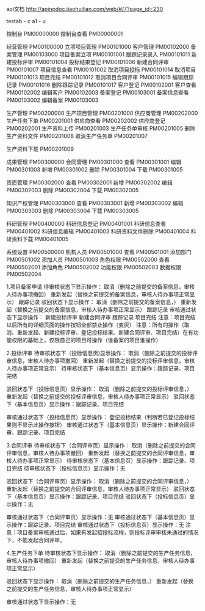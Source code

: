 api文档
http://apinpdoc.jiaohuilian.com/web/#/7?page_id=230

testab - c
a1 - u

控制台 PM00000000
控制台查看 PM00000001

经营管理 PM00100000
立项项目管理 PM00101000
客户管理 PM00102000
备案管理 PM00103000
项目备案立项 PM00101001
跟踪记录录入 PM00101011
新建投标评审 PM00101004
投标结果登记 PM00101006
新建合同评审 PM00101007
项目信息查看 PM00101002
取消项目投标 PM00101014
取消项目 PM00101013
项目完结 PM00101012
取消项目合同评审 PM00101015
编辑跟踪记录 PM00101016
删除跟踪记录 PM00101017
客户登记 PM00102001
客户查看 PM00102002
编辑客户 PM00102003
备案登记 PM00103001
备案信息查看 PM00103002
编辑备案 PM00103003

生产管理 PM00200000
生产项目管理 PM00201000
供应商管理 PM00202000
生产任务下单 PM00201001
供应商查看 PM00202002
供应商登记 PM00202001
生产资料上传 PM00201003
生产任务单审核 PM00201005
删除生产资料文件 PM00201008
取消生产任务单 PM00201007

生产资料下载 PM00201009

成果管理 PM00300000
合同管理 PM00301000
    查看 PM00301001
    编辑 PM00301003
    新增 PM00301002
    删除 PM00301004
    下载 PM00301005

资质管理 PM00302000
    查看 PM00302001
    新增 PM00302002
    编辑 PM00302003
    删除 PM00302004
    下载 PM00302005

知识产权管理 PM00303000
    查看 PM00303001
    新增 PM00303002
    编辑 PM00303003
    删除 PM00303004
    下载 PM00303005

科研管理 PM00400000
科研信息登记 PM00401001
科研信息查看 PM00401002
科研信息编辑 PM00401003
科研资料文件删除 PM00401004
科研资料下载 PM00401005

系统设置 PM00500000
机构人员 PM00501000
    查看 PM00501001
添加部门 PM00501002
添加人员 PM00501003
角色权限 PM00502000
    查看 PM00502001
添加角色 PM00502002
功能权限 PM00502003
数据权限 PM00502004

1.项目备案申请
待审核状态下显示操作：
取消（删除之前提交的备案信息，审核人待办事项撤回）
重新发起（替换之前提交的备案信息，审核人待办事项正常显示）
跟踪记录
驳回状态下显示操作：
取消（删除之前提交的备案信息，）
重新发起（替换之前提交的备案信息，审核人待办事项正常显示）
跟踪记录
审核通过状态下显示操作：
新建投标评审
新建合同评审
跟踪记录
项目完结
注意：项目完结以后所有的详细页面的操作按钮全部禁止操作（变灰）
注意：所有的操作（取消、重新发起、新建投标评审、登记投标结果、新建合同评审、项目完结）在有功能权限的基础上，仅限自己的项目可操作（谁备案的项目谁操作）

2.投标评审
待审核状态下（投标信息页)显示操作：
取消（删除之前提交的投标评审信息，审核人待办事项撤回）
重新发起（替换之前提交的投标评审信息，审核人待办事项正常显示）
待审核状态下（基本信息页）显示操作：跟踪记录、项目完结

驳回状态下（投标信息页）显示操作：
取消（删除之前提交的投标评审信息，）
重新发起（替换之前提交的投标评审信息，审核人待办事项正常显示）
驳回状态下（基本信息页）显示操作：跟踪记录、项目完结

审核通过状态下（投标信息页）显示操作：
登记投标结果（判断若已登记投标结果则不显示此操作按钮）
审核通过状态下（基本信息页）显示操作：新建合同评审、跟踪记录、项目完结

3.合同评审
待审核状态下（合同评审页）显示操作：
取消（删除之前提交的合同评审信息，审核人待办事项撤回）
重新发起（替换之前提交的合同评审信息，审核人待办事项正常显示）
待审核状态下（基本信息页）显示操作：跟踪记录、项目完结
待审核状态下（投标信息页）显示操作：无

驳回状态下（合同评审页）显示操作：
取消（删除之前提交的合同评审信息，）
重新发起（替换之前提交的合同评审信息，审核人待办事项正常显示）
驳回状态下（基本信息页）显示操作：跟踪记录、项目完结
驳回状态下（投标信息页）显示操作：无

审核通过状态下（合同评审页）显示操作：无
审核通过状态下（基本信息页）显示操作：跟踪记录、项目完结
审核通过状态下（投标信息页）显示操作：无
注意：项目备案审核通过后，如果有发起招投标流程，则投标评审审核未通过的情况下，不能发起合同评审。

4.生产任务下单
待审核状态下显示操作：
取消（删除之前提交的生产任务信息，审核人待办事项撤回）
重新发起（替换之前提交的生产任务信息，审核人待办事项正常显示）

驳回状态下显示操作：
取消（删除之前提交的生产任务信息，）
重新发起（替换之前提交的生产任务信息，审核人待办事项正常显示）

审核通过状态下显示操作：无
